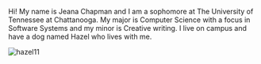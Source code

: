 Hi! My name is Jeana Chapman and I am a sophomore at The University of Tennessee at Chattanooga. My major is Computer Science with a focus in Software Systems and my minor is Creative writing. I live on campus and have a dog named Hazel who lives with me. 


![hazel11](https://github.com/user-attachments/assets/c6460258-91f0-4b18-866c-8c93881b8880)

